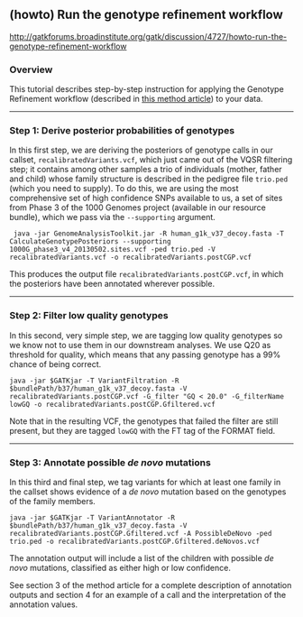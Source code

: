 ## (howto) Run the genotype refinement workflow

http://gatkforums.broadinstitute.org/gatk/discussion/4727/howto-run-the-genotype-refinement-workflow

<h3>Overview</h3>
<p>This tutorial describes step-by-step instruction for applying the Genotype Refinement workflow (described in <a href="https://www.broadinstitute.org/gatk/guide/article?id=4723">this method article</a>) to your data.</p>
<hr />
<h3>Step 1: Derive posterior probabilities of genotypes</h3>
<p>In this first step, we are deriving the posteriors of genotype calls in our callset, <code>recalibratedVariants.vcf</code>, which just came out of the VQSR filtering step; it contains among other samples a trio of individuals (mother, father and child) whose family structure is described in the pedigree file <code>trio.ped</code> (which you need to supply). To do this, we are using the most comprehensive set of high confidence SNPs available to us, a set of sites from Phase 3 of the 1000 Genomes project (available in our resource bundle), which we pass via the <code>--supporting</code> argument.</p>
<pre><code class="pre_md"> java -jar GenomeAnalysisToolkit.jar -R human_g1k_v37_decoy.fasta -T CalculateGenotypePosteriors --supporting 1000G_phase3_v4_20130502.sites.vcf -ped trio.ped -V recalibratedVariants.vcf -o recalibratedVariants.postCGP.vcf</code class="pre_md"></pre>
<p>This produces the output file <code>recalibratedVariants.postCGP.vcf</code>, in which the posteriors have been annotated wherever possible.</p>
<hr />
<h3>Step 2: Filter low quality genotypes</h3>
<p>In this second, very simple step, we are tagging low quality genotypes so we know not to use them in our downstream analyses. We use Q20 as threshold for quality, which means that any passing genotype has a 99% chance of being correct. </p>
<pre><code class="pre_md">java -jar $GATKjar -T VariantFiltration -R $bundlePath/b37/human_g1k_v37_decoy.fasta -V recalibratedVariants.postCGP.vcf -G_filter "GQ &lt; 20.0" -G_filterName lowGQ -o recalibratedVariants.postCGP.Gfiltered.vcf</code class="pre_md"></pre>
<p>Note that in the resulting VCF, the genotypes that failed the filter are still present, but they are tagged <code>lowGQ</code> with the FT tag of the FORMAT field.</p>
<hr />
<h3>Step 3: Annotate possible <em>de novo</em> mutations</h3>
<p>In this third and final step, we tag variants for which at least one family in the callset shows evidence of a <em>de novo</em> mutation based on the genotypes of the family members. </p>
<pre><code class="pre_md">java -jar $GATKjar -T VariantAnnotator -R $bundlePath/b37/human_g1k_v37_decoy.fasta -V recalibratedVariants.postCGP.Gfiltered.vcf -A PossibleDeNovo -ped trio.ped -o recalibratedVariants.postCGP.Gfiltered.deNovos.vcf</code class="pre_md"></pre>
<p>The annotation output will include a list of the children with possible <em>de novo</em> mutations, classified as either high or low confidence.</p>
<p>See section 3 of the method article for a complete description of annotation outputs and section 4 for an example of a call and the interpretation of the annotation values.</p>